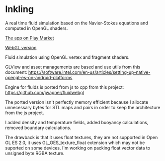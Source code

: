 # Inkling

A real time fluid simulation based on the Navier-Stokes equations and computed in OpenGL shaders.

[The app on Play Market](https://play.google.com/store/apps/details?id=uk.co.mishurov.fluid)

[WebGL version](http://mishurov.co.uk/inkling/index.html)

Fluid simulation using OpenGL vertex and fragment shaders.

GLView and asset managements are based and use utils from this document:
https://software.intel.com/en-us/articles/setting-up-native-opengl-es-on-android-platforms

Engine for fluids is ported from js to cpp from this project:
https://github.com/jwagner/fluidwebgl

The ported version isn't perfectly memory efficient because I allocate unnecessary bytes for STL maps and pairs in order to keep the architecture from the js project.

I added density and temperature fields, added buoyancy calculations, removed boundary calculations.

The drawback is that it uses float textures, they are not supported in  Open GL ES 2.0, it uses GL_OES_texture_float extension which may not be suported on some devices. I'm working on packing float vector data to unsigned byte RGBA texture.

